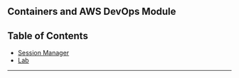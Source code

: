## Containers and AWS DevOps Module 


## Table of Contents
<!-- TOC -->
- [Session Manager](session-manager.md)
- [Lab](lab.md)
---